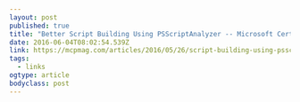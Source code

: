 ```yaml
---
layout: post 
published: true 
title: "Better Script Building Using PSScriptAnalyzer -- Microsoft Certified Professional Magazine Online" 
date: 2016-06-04T08:02:54.539Z 
link: https://mcpmag.com/articles/2016/05/26/script-building-using-psscriptanalyzer.aspx 
tags:
  - links
ogtype: article 
bodyclass: post 
---
```


